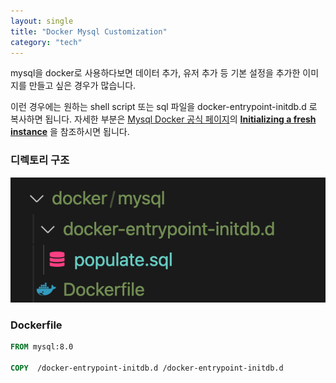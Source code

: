 ```yaml
---
layout: single
title: "Docker Mysql Customization"
category: "tech"
---
```


mysql을 docker로 사용하다보면 데이터 추가, 유저 추가 등 기본 설정을 추가한 이미지를 만들고 싶은 경우가 많습니다.

이런 경우에는 원하는 shell script 또는 sql 파일을 docker-entrypoint-initdb.d 로 복사하면 됩니다. 자세한 부분은 [Mysql Docker 공식 페이지](https://hub.docker.com/_/mysql)의 **<u>Initializing a fresh instance</u>** 을 참조하시면 됩니다.

### 디렉토리 구조

![image-20211011000150076](/assets/images/image-20211011000150076.png)

### Dockerfile

```dockerfile
FROM mysql:8.0

COPY  /docker-entrypoint-initdb.d /docker-entrypoint-initdb.d
```
